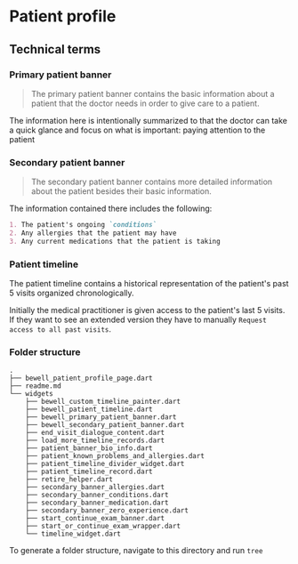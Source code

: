 # Patient profile

## Technical terms

### Primary patient banner

> The primary patient banner contains the basic information about a patient that the doctor needs in order to give care to a patient.

The information here is intentionally summarized to that the doctor can take a quick glance and focus on what is important: paying attention to the patient

### Secondary patient banner

> The secondary patient banner contains more detailed information about the patient besides their basic information.

The information contained there includes the following:

```md
1. The patient's ongoing `conditions`
2. Any allergies that the patient may have
3. Any current medications that the patient is taking
```

### Patient timeline

The patient timeline contains a historical representation of the patient's past 5 visits organized chronologically.

Initially the medical practitioner is given access to the patient's last 5 visits. If they want to see an extended version they have to manually `Request access to all past visits`.

### Folder structure

```tree
.
├── bewell_patient_profile_page.dart
├── readme.md
└── widgets
    ├── bewell_custom_timeline_painter.dart
    ├── bewell_patient_timeline.dart
    ├── bewell_primary_patient_banner.dart
    ├── bewell_secondary_patient_banner.dart
    ├── end_visit_dialogue_content.dart
    ├── load_more_timeline_records.dart
    ├── patient_banner_bio_info.dart
    ├── patient_known_problems_and_allergies.dart
    ├── patient_timeline_divider_widget.dart
    ├── patient_timeline_record.dart
    ├── retire_helper.dart
    ├── secondary_banner_allergies.dart
    ├── secondary_banner_conditions.dart
    ├── secondary_banner_medication.dart
    ├── secondary_banner_zero_experience.dart
    ├── start_continue_exam_banner.dart
    ├── start_or_continue_exam_wrapper.dart
    └── timeline_widget.dart
```

To generate a folder structure, navigate to this directory and run `tree`
